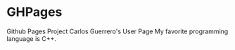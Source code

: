 # GHPages
Github Pages Project
Carlos Guerrero's User Page
My favorite programming language is C++.
